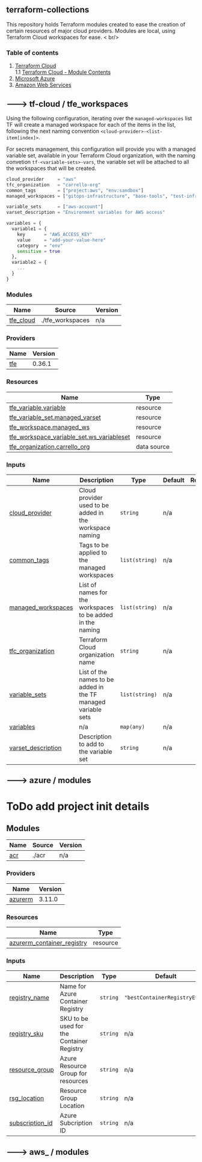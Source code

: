 ## terraform-collections
This repository holds Terraform modules created to ease the creation of certain resources of major cloud providers. Modules are local, using Terraform Cloud workspaces for ease. < br/>

### Table of contents

1. [Terraform Cloud](#tf-cloud) <br />
1.1 [Terraform Cloud - Module Contents](#tfc-module-contents)
1. [Microsoft Azure](#azure-tf)
1. [Amazon Web Services](#aws-tf)



## ---> tf-cloud / tfe_workspaces <a name="tf-cloud"></a>
Using the following configuration, iterating over the `managed-workspaces` list TF will create a managed workspace for each of the items in the list, following the next naming convention `<cloud-provider>-<list-item[index]>`.
<br />

For secrets management, this configuration will provide you with a managed variable set, available in your Terraform Cloud organization, with the naming convetion `tf-<variable-sets>-vars`, the variable set will be attached to all the workspaces that will be created.
```terraform
cloud_provider     = "aws"
tfc_organization   = "carrello-org"
common_tags        = ["project:aws", "env:sandbox"]
managed_workspaces = ["gitops-infrastructure", "base-tools", "test-infrastructure"]

variable_sets      = ["aws-account"]
varset_description = "Environment variables for AWS access"

variables = {
  variable1 = {
    key       = "AWS_ACCESS_KEY"
    value     = "add-your-value-here"
    category  = "env"
    sensitive = true
  },
  variable2 = {
    ...
  }
}
```


### Modules <a name="tfc-module-contents"></a>

| Name | Source | Version |
|------|--------|---------|
| <a name="module_tfe_cloud"></a> [tfe\_cloud](#module\_tfe\_cloud) | ./tfe_workspaces | n/a |
### Providers

| Name | Version |
|------|---------|
| <a name="provider_tfe"></a> [tfe](#provider\_tfe) | 0.36.1 |

### Resources

| Name | Type |
|------|------|
| [tfe_variable.variable](https://registry.terraform.io/providers/hashicorp/tfe/0.36.1/docs/resources/variable) | resource |
| [tfe_variable_set.managed_varset](https://registry.terraform.io/providers/hashicorp/tfe/0.36.1/docs/resources/variable_set) | resource |
| [tfe_workspace.managed_ws](https://registry.terraform.io/providers/hashicorp/tfe/0.36.1/docs/resources/workspace) | resource |
| [tfe_workspace_variable_set.ws_variableset](https://registry.terraform.io/providers/hashicorp/tfe/0.36.1/docs/resources/workspace_variable_set) | resource |
| [tfe_organization.carrello_org](https://registry.terraform.io/providers/hashicorp/tfe/0.36.1/docs/data-sources/organization) | data source |

### Inputs

| Name | Description | Type | Default | Required |
|------|-------------|------|---------|:--------:|
| <a name="input_cloud_provider"></a> [cloud\_provider](#input\_cloud\_provider) | Cloud provider used to be added in the workspace naming | `string` | n/a | yes |
| <a name="input_common_tags"></a> [common\_tags](#input\_common\_tags) | Tags to be applied to the managed workspaces | `list(string)` | n/a | yes |
| <a name="input_managed_workspaces"></a> [managed\_workspaces](#input\_managed\_workspaces) | List of names for the workspaces to be added in the naming | `list(string)` | n/a | yes |
| <a name="input_tfc_organization"></a> [tfc\_organization](#input\_tfc\_organization) | Terraform Cloud organization name | `string` | n/a | yes |
| <a name="input_variable_sets"></a> [variable\_sets](#input\_variable\_sets) | List of the names to be added in the TF managed variable sets | `list(string)` | n/a | yes |
| <a name="input_variables"></a> [variables](#input\_variables) | n/a | `map(any)` | n/a | yes |
| <a name="input_varset_description"></a> [varset\_description](#input\_varset\_description) | Description to add to the variable set | `string` | n/a | yes |


## ---> azure / modules  <a name="azure-tf"></a>
# ToDo add project init details
## Modules

| Name | Source | Version |
|------|--------|---------|
| <a name="module_acr"></a> [acr](#module\_acr) | ./acr | n/a |

### Providers

| Name | Version |
|------|---------|
| <a name="requirement_azurerm"></a> [azurerm](#requirement\_azurerm) | 3.11.0 |

### Resources
| Name | Type |
|------|------|
| [azurerm_container_registry](https://registry.terraform.io/providers/hashicorp/azurerm/latest/docs/resources/container_registry) | resource |

### Inputs

| Name | Description | Type | Default | Required |
|------|-------------|------|---------|:--------:|
| <a name="input_registry_name"></a> [registry\_name](#input\_registry\_name) | Name for Azure Container Registry | `string` | `"bestContainerRegistryEver"` | no |
| <a name="input_registry_sku"></a> [registry\_sku](#input\_registry\_sku) | SKU to be used for the Container Registry | `string` | n/a | yes |
| <a name="input_resource_group"></a> [resource\_group](#input\_resource\_group) | Azure Resource Group for resources | `string` | n/a | yes |
| <a name="input_rsg_location"></a> [rsg\_location](#input\_rsg\_location) | Resource Group Location | `string` | n/a | yes |
| <a name="input_subscription_id"></a> [subscription\_id](#input\_subscription\_id) | Azure Subcription ID | `string` | n/a | yes |



## ---> aws_ / modules  <a name="aws-tf"></a>



